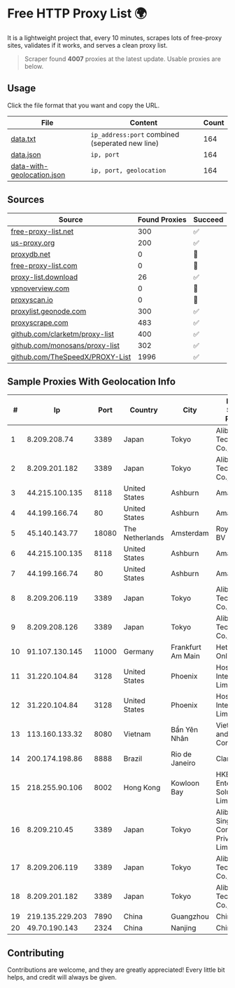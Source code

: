 
# Free HTTP Proxy List 🌍

It is a lightweight project that, every 10 minutes, scrapes lots of free-proxy sites, validates if it works, and serves a clean proxy list.


> Scraper found **4007** proxies at the latest update. Usable proxies are below.

## Usage

Click the file format that you want and copy the URL.


|File|Content|Count|
|----|-------|-----|
|[data.txt](https://raw.githubusercontent.com/themiralay/Proxy-List-World/master/data.txt)|`ip_address:port` combined (seperated new line)|164|
|[data.json](https://raw.githubusercontent.com/themiralay/Proxy-List-World/master/data.json)|`ip, port`|164|
|[data-with-geolocation.json](https://raw.githubusercontent.com/themiralay/Proxy-List-World/master/data-with-geolocation.json)|`ip, port, geolocation`|164|

## Sources

|Source|Found Proxies|Succeed|
|------|-------------|-------|
|[free-proxy-list.net](https://free-proxy-list.net)|300|✅|
|[us-proxy.org](https://www.us-proxy.org)|200|✅|
|[proxydb.net](http://proxydb.net)|0|🚫|
|[free-proxy-list.com](https://free-proxy-list.com/?page=&port=&type%5B%5D=http&type%5B%5D=https&up_time=0&search=Search)|0|🚫|
|[proxy-list.download](https://www.proxy-list.download/HTTP)|26|✅|
|[vpnoverview.com](https://vpnoverview.com/privacy/anonymous-browsing/free-proxy-servers)|0|🚫|
|[proxyscan.io](https://www.proxyscan.io)|0|🚫|
|[proxylist.geonode.com](https://proxylist.geonode.com/api/proxy-list?limit=300&page=1&sort_by=lastChecked&sort_type=desc&protocols=http,https)|300|✅|
|[proxyscrape.com](https://api.proxyscrape.com/v2/?request=displayproxies&protocol=http&timeout=10000&country=all&ssl=all&anonymity=all)|483|✅|
|[github.com/clarketm/proxy-list](https://raw.githubusercontent.com/clarketm/proxy-list/master/proxy-list-raw.txt)|400|✅|
|[github.com/monosans/proxy-list](https://raw.githubusercontent.com/monosans/proxy-list/main/proxies/http.txt)|302|✅|
|[github.com/TheSpeedX/PROXY-List](https://raw.githubusercontent.com/TheSpeedX/PROXY-List/master/http.txt)|1996|✅|


## Sample Proxies With Geolocation Info

|#|Ip|Port|Country|City|Internet Service Provider|
|-|--|----|-------|----|-------------------------|
|1|8.209.208.74|3389|Japan|Tokyo|Alibaba (US) Technology Co., Ltd.|
|2|8.209.201.182|3389|Japan|Tokyo|Alibaba (US) Technology Co., Ltd.|
|3|44.215.100.135|8118|United States|Ashburn|Amazon.com|
|4|44.199.166.74|80|United States|Ashburn|Amazon.com|
|5|45.140.143.77|18080|The Netherlands|Amsterdam|RoyaleHosting BV|
|6|44.215.100.135|8118|United States|Ashburn|Amazon.com|
|7|44.199.166.74|80|United States|Ashburn|Amazon.com|
|8|8.209.206.119|3389|Japan|Tokyo|Alibaba (US) Technology Co., Ltd.|
|9|8.209.208.126|3389|Japan|Tokyo|Alibaba (US) Technology Co., Ltd.|
|10|91.107.130.145|11000|Germany|Frankfurt Am Main|Hetzner Online AG|
|11|31.220.104.84|3128|United States|Phoenix|Hostinger International Limited|
|12|31.220.104.84|3128|United States|Phoenix|Hostinger International Limited|
|13|113.160.133.32|8080|Vietnam|Bẩn Yên Nhân|VietNam Post and Telecom Corporation|
|14|200.174.198.86|8888|Brazil|Rio de Janeiro|Claro S.A|
|15|218.255.90.106|8002|Hong Kong|Kowloon Bay|HKBN Enterprise Solutions HK Limited|
|16|8.209.210.45|3389|Japan|Tokyo|Alibaba.com Singapore E-Commerce Private Limited|
|17|8.209.206.119|3389|Japan|Tokyo|Alibaba (US) Technology Co., Ltd.|
|18|8.209.201.182|3389|Japan|Tokyo|Alibaba (US) Technology Co., Ltd.|
|19|219.135.229.203|7890|China|Guangzhou|Chinanet|
|20|49.70.190.143|2324|China|Nanjing|Chinanet|



## Contributing

Contributions are welcome, and they are greatly appreciated! Every
little bit helps, and credit will always be given.

